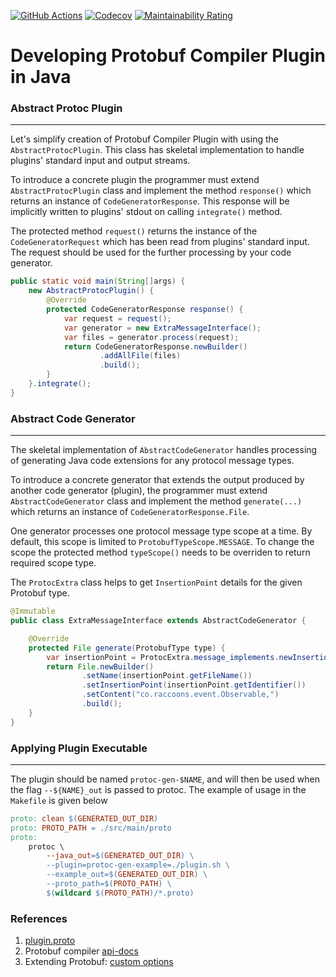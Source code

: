 [![GitHub Actions](https://github.com/raccoons-co/abstract-protobuf-plugin/actions/workflows/maven.yml/badge.svg)](https://github.com/raccoons-co/jru-telegrambot/actions)
[![Codecov](https://codecov.io/gh/raccoons-co/abstract-protobuf-plugin/graph/badge.svg?token=y9xaNeJ4Lz)](https://codecov.io/gh/raccoons-co/abstract-protobuf-plugin)
[![Maintainability Rating](https://sonarcloud.io/api/project_badges/measure?project=raccoons-co_abstract-protobuf-plugin&metric=sqale_rating)](https://sonarcloud.io/summary/new_code?id=raccoons-co_abstract-protobuf-plugin)

# Developing Protobuf Compiler Plugin in Java

### Abstract Protoc Plugin

---

Let's simplify creation of Protobuf Compiler Plugin with using the
`AbstractProtocPlugin`. This class has skeletal implementation to handle
plugins' standard input and output streams.

To introduce a concrete plugin the programmer must extend `AbstractProtocPlugin`
class and implement the method `response()` which returns an instance of 
`CodeGeneratorResponse`. This response will be implicitly written to plugins'
stdout on calling `integrate()` method.

The protected method `request()` returns the instance of the 
`CodeGeneratorRequest` which has been read from plugins' standard input.
The request should be used for the further processing by your code generator.

``` Java
public static void main(String[]args) {
    new AbstractProtocPlugin() {
        @Override
        protected CodeGeneratorResponse response() {
            var request = request();
            var generator = new ExtraMessageInterface();
            var files = generator.process(request);
            return CodeGeneratorResponse.newBuilder()
                    .addAllFile(files)
                    .build();
        }
    }.integrate();
}
```
 
### Abstract Code Generator

---

The skeletal implementation of `AbstractCodeGenerator` handles processing of
generating Java code extensions for any protocol message types.

To introduce a concrete generator that extends the output produced by another 
code generator (plugin), the programmer must extend `AbstractCodeGenerator` 
class and implement the method `generate(...)` which returns an instance of
`CodeGeneratorResponse.File`.

One generator processes one protocol message type scope at a time. By default,
this scope is limited to `ProtobufTypeScope.MESSAGE`. To change the scope the 
protected method `typeScope()` needs to be overriden to return required scope 
type.

The `ProtocExtra` class helps to get `InsertionPoint` details for the given 
Protobuf type.

``` Java
@Immutable
public class ExtraMessageInterface extends AbstractCodeGenerator {

    @Override
    protected File generate(ProtobufType type) {
        var insertionPoint = ProtocExtra.message_implements.newInsertionPoint(type);
        return File.newBuilder()
                .setName(insertionPoint.getFileName())
                .setInsertionPoint(insertionPoint.getIdentifier())
                .setContent("co.raccoons.event.Observable,")
                .build();
    }
}
```

### Applying Plugin Executable

---

The plugin should be named `protoc-gen-$NAME`, and will then be used when the
flag `--${NAME}_out` is passed to protoc. The example of usage in the
`Makefile` is given below

~~~ Makefile
proto: clean $(GENERATED_OUT_DIR)
proto: PROTO_PATH = ./src/main/proto
proto:
    protoc \
		--java_out=$(GENERATED_OUT_DIR) \
		--plugin=protoc-gen-example=./plugin.sh \
		--example_out=$(GENERATED_OUT_DIR) \
		--proto_path=$(PROTO_PATH) \
        $(wildcard $(PROTO_PATH)/*.proto)
~~~

### References

1. [plugin.proto](https://github.com/protocolbuffers/protobuf/blob/main/src/google/protobuf/compiler/plugin.proto)
2. Protobuf compiler [api-docs](https://protobuf.dev/reference/java/api-docs/com/google/protobuf/compiler/package-summary.html)
3. Extending Protobuf: [custom options](https://giorgio.azzinna.ro/2017/07/extending-protobuf-custom-options/)
